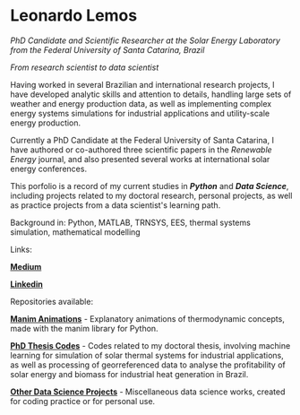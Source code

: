 # Leonardo Lemos

*PhD Candidate and Scientific Researcher at the Solar Energy Laboratory from the Federal University of Santa Catarina, Brazil*

*From research scientist to data scientist*

Having worked in several Brazilian and international research projects, I have developed analytic skills and attention to details, handling large sets of weather and energy production data, as well as implementing complex energy systems simulations for industrial applications and utility-scale energy production. 

Currently a PhD Candidate at the Federal University of Santa Catarina, I have authored or co-authored three scientific papers in the *Renewable Energy* journal, and also presented several works at international solar energy conferences.

This porfolio is a record of my current studies in ***Python*** and ***Data Science***, including projects related to my doctoral research, personal projects, as well as practice projects from a data scientist's learning path.

Background in: Python, MATLAB, TRNSYS, EES, thermal systems simulation, mathematical modelling

Links:

**[Medium](https://medium.com/@leonardo.f.l.lemos)**

**[Linkedin](https://www.linkedin.com/in/leonardo-lacerda-lemos/)**

Repositories available:

**[Manim Animations](https://github.com/L-Lemos/manim-animations)** - Explanatory animations of thermodynamic concepts, made with the manim library for Python.

**[PhD Thesis Codes](https://github.com/L-Lemos/phd_thesis)** - Codes related to my doctoral thesis, involving machine learning for simulation of solar thermal systems for industrial applications, as well as processing of georreferenced data to analyse the profitability of solar energy and biomass for industrial heat generation in Brazil.

**[Other Data Science Projects](https://github.com/L-Lemos/data_science_projects)** - Miscellaneous data science works, created for coding practice or for personal use.
